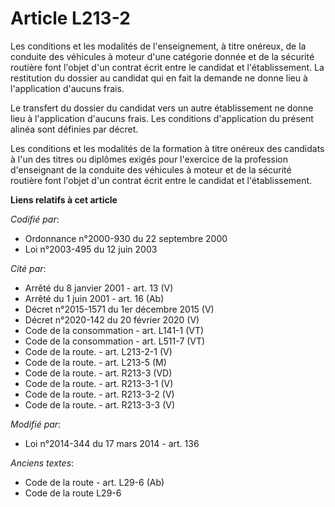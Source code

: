 # Article L213-2

Les conditions et les modalités de l'enseignement, à titre onéreux, de la conduite des véhicules à moteur d'une catégorie
donnée et de la sécurité routière font l'objet d'un contrat écrit entre le candidat et l'établissement. La restitution du
dossier au candidat qui en fait la demande ne donne lieu à l'application d'aucuns frais. 

Le transfert du dossier du candidat vers un autre établissement ne donne lieu à l'application d'aucuns frais. Les conditions
d'application du présent alinéa sont définies par décret. 

Les conditions et les modalités de la formation à titre onéreux des candidats à l'un des titres ou diplômes exigés pour
l'exercice de la profession d'enseignant de la conduite des véhicules à moteur et de la sécurité routière font l'objet d'un
contrat écrit entre le candidat et l'établissement.

**Liens relatifs à cet article**

_Codifié par_:

  - Ordonnance n°2000-930 du 22 septembre 2000
  - Loi n°2003-495 du 12 juin 2003

_Cité par_:

  - Arrêté du 8 janvier 2001 - art. 13 (V)
  - Arrêté du 1 juin 2001 - art. 16 (Ab)
  - Décret n°2015-1571 du 1er décembre 2015 (V)
  - Décret n°2020-142 du 20 février 2020 (V)
  - Code de la consommation - art. L141-1 (VT)
  - Code de la consommation - art. L511-7 (VT)
  - Code de la route. - art. L213-2-1 (V)
  - Code de la route. - art. L213-5 (M)
  - Code de la route. - art. R213-3 (VD)
  - Code de la route. - art. R213-3-1 (V)
  - Code de la route. - art. R213-3-2 (V)
  - Code de la route. - art. R213-3-3 (V)

_Modifié par_:

  - Loi n°2014-344 du 17 mars 2014 - art. 136

_Anciens textes_:

  - Code de la route - art. L29-6 (Ab)
  - Code de la route L29-6
